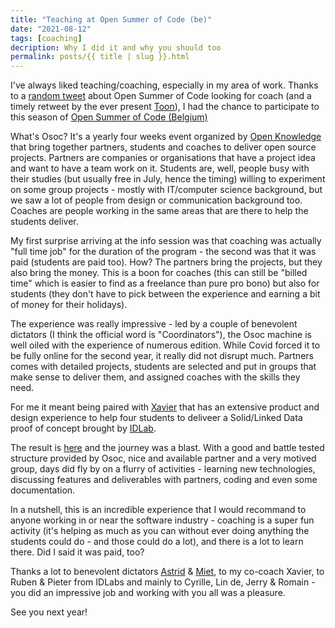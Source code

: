 ```yaml
---
title: "Teaching at Open Summer of Code (be)"
date: "2021-08-12"
tags: [coaching]
decription: Why I did it and why you should too
permalink: posts/{{ title | slug }}.html
---
```


I've always liked teaching/coaching, especially in my area of work. Thanks to a [random tweet](https://twitter.com/xavez/status/1394577953355411461) about Open Summer of Code looking for coach (and a timely retweet by the ever present [Toon](https://twitter.com/Toon)), I had the chance to participate to this season of [Open Summer of Code (Belgium)](https://osoc.be/)

What's Osoc? It's a yearly four weeks event organized by [Open Knowledge](https://openknowledge.be/) that bring together partners, students and coaches to deliver open source projects. Partners are companies or organisations that have a project idea and want to have a team work on it. Students are, well, people busy with their studies (but usually free in July, hence the timing) willing to experiment on some group projects - mostly with IT/computer science background, but we saw a lot of people from design or communication background too. Coaches are people working in the same areas that are there to help the students deliver.

My first surprise arriving at the info session was that coaching was actually "full time job" for the duration of the program - the second was that it was paid (students are paid too). How? The partners bring the projects, but they also bring the money. This is a boon for coaches (this can still be "billed time" which is easier to find as a freelance than pure pro bono) but also for students (they don't have to pick between the experience and earning a bit of money for their holidays).

The experience was really impressive - led by a couple of benevolent dictators (I think the official word is "Coordinators"), the Osoc machine is well oiled with the experience of numerous edition. While Covid forced it to be fully online for the second year, it really did not disrupt much. Partners comes with detailed projects, students are selected and put in groups that make sense to deliver them, and assigned coaches with the skills they need. 

For me it meant being paired with [Xavier](https://twitter.com/xavez/) that has an extensive product and design experience to help four students to deliveer a Solid/Linked Data proof of concept brought by [IDLab](https://www.imec-int.com/en/connect-with-us/idlab-imec-reseach-group-at-ghent-university).

The result is [here](https://github.com/osoc21/Reclaim-your-data/) and the journey was a blast. With a good and battle tested structure provided by Osoc, nice and available partner and a very motived group, days did fly by on a flurry of activities - learning new technologies, discussing features and deliverables with partners, coding and even some documentation.

In a nutshell, this is an incredible experience that I would recommand to anyone working in or near the software industry - coaching is a super fun activity (it's helping as much as you can without ever doing anything the students could do - and those could do a lot), and there is a lot to learn there. Did I said it was paid, too? 

Thanks a lot to benevolent dictators [Astrid](https://twitter.com/SteenackersA) & [Miet](https://twitter.com/Choisissez), to my co-coach Xavier, to Ruben & Pieter from IDLabs and mainly to Cyrille, Lin de, Jerry & Romain - you did an impressive job and working with you all was a pleasure.

See you next year!

